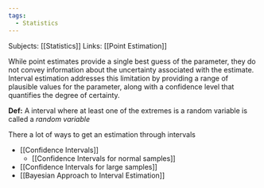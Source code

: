 ```yaml
---
tags:
  - Statistics
---
```

Subjects: [[Statistics]]
Links: [[Point Estimation]]

While point estimates provide a single best guess of the parameter, they do not convey information about the uncertainty associated with the estimate. Interval estimation addresses this limitation by providing a range of plausible values for the parameter, along with a confidence level that quantifies the degree of certainty.

**Def:** A interval where at least one of the extremes is a random variable is called a *random variable*

There a lot of ways to get an estimation through intervals
- [[Confidence Intervals]]
	- [[Confidence Intervals for normal samples]]
- [[Confidence Intervals for large samples]]
- [[Bayesian Approach to Interval Estimation]]
